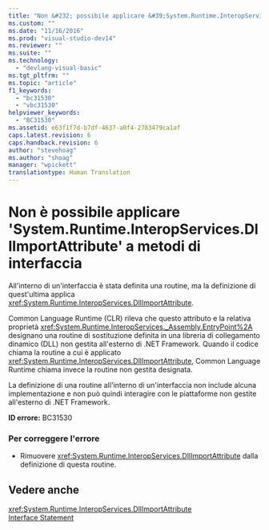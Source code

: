 ```yaml
---
title: "Non &#232; possibile applicare &#39;System.Runtime.InteropServices.DllImportAttribute&#39; a metodi di interfaccia | Microsoft Docs"
ms.custom: ""
ms.date: "11/16/2016"
ms.prod: "visual-studio-dev14"
ms.reviewer: ""
ms.suite: ""
ms.technology: 
  - "devlang-visual-basic"
ms.tgt_pltfrm: ""
ms.topic: "article"
f1_keywords: 
  - "bc31530"
  - "vbc31530"
helpviewer_keywords: 
  - "BC31530"
ms.assetid: e63f1f7d-b7df-4637-a0f4-2783479ca1af
caps.latest.revision: 6
caps.handback.revision: 6
author: "stevehoag"
ms.author: "shoag"
manager: "wpickett"
translationtype: Human Translation
---
```

# Non &#232; possibile applicare &#39;System.Runtime.InteropServices.DllImportAttribute&#39; a metodi di interfaccia
All'interno di un'interfaccia è stata definita una routine, ma la definizione di quest'ultima applica <xref:System.Runtime.InteropServices.DllImportAttribute>.  
  
 Common Language Runtime \(CLR\) rileva che questo attributo e la relativa proprietà <xref:System.Runtime.InteropServices._Assembly.EntryPoint%2A> designano una routine di sostituzione definita in una libreria di collegamento dinamico \(DLL\) non gestita all'esterno di .NET Framework. Quando il codice chiama la routine a cui è applicato <xref:System.Runtime.InteropServices.DllImportAttribute>, Common Language Runtime chiama invece la routine non gestita designata.  
  
 La definizione di una routine all'interno di un'interfaccia non include alcuna implementazione e non può quindi interagire con le piattaforme non gestite all'esterno di .NET Framework.  
  
 **ID errore:** BC31530  
  
### Per correggere l'errore  
  
-   Rimuovere <xref:System.Runtime.InteropServices.DllImportAttribute> dalla definizione di questa routine.  
  
## Vedere anche  
 <xref:System.Runtime.InteropServices.DllImportAttribute>   
 [Interface Statement](../../visual-basic/language-reference/statements/interface-statement.md)